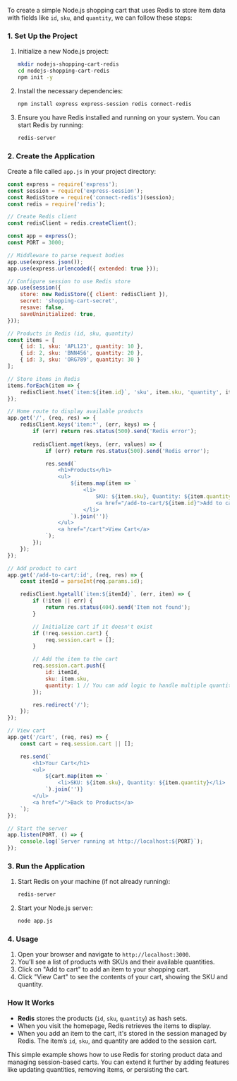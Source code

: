 To create a simple Node.js shopping cart that uses Redis to store item data with fields like `id`, `sku`, and `quantity`, we can follow these steps:

### 1. **Set Up the Project**

1. Initialize a new Node.js project:
   ```bash
   mkdir nodejs-shopping-cart-redis
   cd nodejs-shopping-cart-redis
   npm init -y
   ```

2. Install the necessary dependencies:
   ```bash
   npm install express express-session redis connect-redis
   ```

3. Ensure you have Redis installed and running on your system. You can start Redis by running:
   ```bash
   redis-server
   ```

### 2. **Create the Application**

Create a file called `app.js` in your project directory:

```javascript
const express = require('express');
const session = require('express-session');
const RedisStore = require('connect-redis')(session);
const redis = require('redis');

// Create Redis client
const redisClient = redis.createClient();

const app = express();
const PORT = 3000;

// Middleware to parse request bodies
app.use(express.json());
app.use(express.urlencoded({ extended: true }));

// Configure session to use Redis store
app.use(session({
    store: new RedisStore({ client: redisClient }),
    secret: 'shopping-cart-secret',
    resave: false,
    saveUninitialized: true,
}));

// Products in Redis (id, sku, quantity)
const items = [
    { id: 1, sku: 'APL123', quantity: 10 },
    { id: 2, sku: 'BNN456', quantity: 20 },
    { id: 3, sku: 'ORG789', quantity: 30 }
];

// Store items in Redis
items.forEach(item => {
    redisClient.hset(`item:${item.id}`, 'sku', item.sku, 'quantity', item.quantity);
});

// Home route to display available products
app.get('/', (req, res) => {
    redisClient.keys('item:*', (err, keys) => {
        if (err) return res.status(500).send('Redis error');
        
        redisClient.mget(keys, (err, values) => {
            if (err) return res.status(500).send('Redis error');

            res.send(`
                <h1>Products</h1>
                <ul>
                    ${items.map(item => `
                        <li>
                            SKU: ${item.sku}, Quantity: ${item.quantity}
                            <a href="/add-to-cart/${item.id}">Add to cart</a>
                        </li>
                    `).join('')}
                </ul>
                <a href="/cart">View Cart</a>
            `);
        });
    });
});

// Add product to cart
app.get('/add-to-cart/:id', (req, res) => {
    const itemId = parseInt(req.params.id);

    redisClient.hgetall(`item:${itemId}`, (err, item) => {
        if (!item || err) {
            return res.status(404).send('Item not found');
        }

        // Initialize cart if it doesn't exist
        if (!req.session.cart) {
            req.session.cart = [];
        }

        // Add the item to the cart
        req.session.cart.push({
            id: itemId,
            sku: item.sku,
            quantity: 1 // You can add logic to handle multiple quantities
        });

        res.redirect('/');
    });
});

// View cart
app.get('/cart', (req, res) => {
    const cart = req.session.cart || [];

    res.send(`
        <h1>Your Cart</h1>
        <ul>
            ${cart.map(item => `
                <li>SKU: ${item.sku}, Quantity: ${item.quantity}</li>
            `).join('')}
        </ul>
        <a href="/">Back to Products</a>
    `);
});

// Start the server
app.listen(PORT, () => {
    console.log(`Server running at http://localhost:${PORT}`);
});
```

### 3. **Run the Application**

1. Start Redis on your machine (if not already running):
   ```bash
   redis-server
   ```

2. Start your Node.js server:
   ```bash
   node app.js
   ```

### 4. **Usage**

1. Open your browser and navigate to `http://localhost:3000`.
2. You’ll see a list of products with SKUs and their available quantities.
3. Click on "Add to cart" to add an item to your shopping cart.
4. Click "View Cart" to see the contents of your cart, showing the SKU and quantity.

### How It Works

- **Redis** stores the products (`id`, `sku`, `quantity`) as hash sets.
- When you visit the homepage, Redis retrieves the items to display.
- When you add an item to the cart, it's stored in the session managed by Redis. The item’s `id`, `sku`, and quantity are added to the session cart.

This simple example shows how to use Redis for storing product data and managing session-based carts. You can extend it further by adding features like updating quantities, removing items, or persisting the cart.